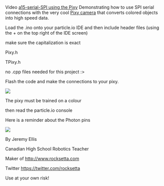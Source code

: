 Video [a15-serial-SPI using the Pixy](https://youtu.be/AngRhXIYG2Y?list=PL57Dnr1H_egsL0r4RXPA4PY2yZhOJk5Nr&t=5s) Demonstrating how to use SPI serial connections with the very cool [Pixy camera](http://charmedlabs.com/default/pixy-cmucam5/) that converts colored objects into high speed data.



Load the .ino onto your particle.io IDE and then include header files (using the + on the top right of the IDE screen)  

make sure the capitalization is exact

Pixy.h

TPixy.h

no .cpp files needed for this project :>

Flash the code and make the connections to your pixy.

![](pixy-connector.png)


The pixy must be trained on a colour 

then read the particle.io console






Here is a reminder about the Photon pins

![](photon-pins.png)





By Jeremy Ellis

Canadian High School Robotics Teacher

Maker of http://www.rocksetta.com

Twitter https://twitter.com/rocksetta

Use at your own risk!